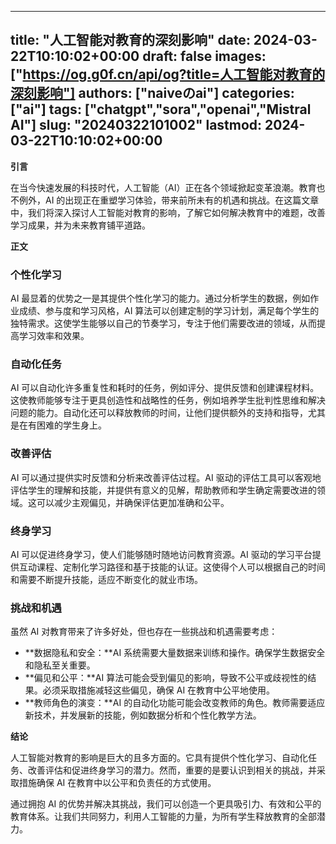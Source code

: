 
---
title: "人工智能对教育的深刻影响"
date: 2024-03-22T10:10:02+00:00
draft: false
images: ["https://og.g0f.cn/api/og?title=人工智能对教育的深刻影响"]
authors: ["naiveのai"]
categories: ["ai"]
tags: ["chatgpt","sora","openai","Mistral AI"]
slug: "20240322101002"
lastmod: 2024-03-22T10:10:02+00:00
---
**引言**

在当今快速发展的科技时代，人工智能（AI）正在各个领域掀起变革浪潮。教育也不例外，AI 的出现正在重塑学习体验，带来前所未有的机遇和挑战。在这篇文章中，我们将深入探讨人工智能对教育的影响，了解它如何解决教育中的难题，改善学习成果，并为未来教育铺平道路。

**正文**

### 个性化学习

AI 最显着的优势之一是其提供个性化学习的能力。通过分析学生的数据，例如作业成绩、参与度和学习风格，AI 算法可以创建定制的学习计划，满足每个学生的独特需求。这使学生能够以自己的节奏学习，专注于他们需要改进的领域，从而提高学习效率和效果。

### 自动化任务

AI 可以自动化许多重复性和耗时的任务，例如评分、提供反馈和创建课程材料。这使教师能够专注于更具创造性和战略性的任务，例如培养学生批判性思维和解决问题的能力。自动化还可以释放教师的时间，让他们提供额外的支持和指导，尤其是在有困难的学生身上。

### 改善评估

AI 可以通过提供实时反馈和分析来改善评估过程。AI 驱动的评估工具可以客观地评估学生的理解和技能，并提供有意义的见解，帮助教师和学生确定需要改进的领域。这可以减少主观偏见，并确保评估更加准确和公平。

### 终身学习

AI 可以促进终身学习，使人们能够随时随地访问教育资源。AI 驱动的学习平台提供互动课程、定制化学习路径和基于技能的认证。这使得个人可以根据自己的时间和需要不断提升技能，适应不断变化的就业市场。

### 挑战和机遇

虽然 AI 对教育带来了许多好处，但也存在一些挑战和机遇需要考虑：

* **数据隐私和安全：**AI 系统需要大量数据来训练和操作。确保学生数据安全和隐私至关重要。
* **偏见和公平：**AI 算法可能会受到偏见的影响，导致不公平或歧视性的结果。必须采取措施减轻这些偏见，确保 AI 在教育中公平地使用。
* **教师角色的演变：**AI 的自动化功能可能会改变教师的角色。教师需要适应新技术，并发展新的技能，例如数据分析和个性化教学方法。

**结论**

人工智能对教育的影响是巨大的且多方面的。它具有提供个性化学习、自动化任务、改善评估和促进终身学习的潜力。然而，重要的是要认识到相关的挑战，并采取措施确保 AI 在教育中以公平和负责任的方式使用。

通过拥抱 AI 的优势并解决其挑战，我们可以创造一个更具吸引力、有效和公平的教育体系。让我们共同努力，利用人工智能的力量，为所有学生释放教育的全部潜力。